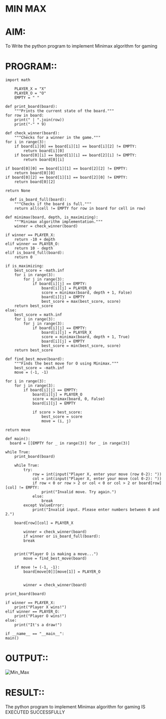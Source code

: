   # MIN MAX
# AIM:
To Write the python program to implement Minimax algorithm for gaming
# PROGRAM::

    import math

        PLAYER_X = "X"
        PLAYER_O = "O"
        EMPTY = " "

    def print_board(board):
        """Prints the current state of the board."""
    for row in board:
        print(" | ".join(row))
        print("-" * 9)

    def check_winner(board):
        """Checks for a winner in the game."""
    for i in range(3):
        if board[i][0] == board[i][1] == board[i][2] != EMPTY:
            return board[i][0]
        if board[0][i] == board[1][i] == board[2][i] != EMPTY:
            return board[0][i]

    if board[0][0] == board[1][1] == board[2][2] != EMPTY:
        return board[0][0]
    if board[0][2] == board[1][1] == board[2][0] != EMPTY:
        return board[0][2]

    return None

      def is_board_full(board):
        """Checks if the board is full."""
        return all(cell != EMPTY for row in board for cell in row)

    def minimax(board, depth, is_maximizing):
        """Minimax algorithm implementation."""
        winner = check_winner(board)
    
    if winner == PLAYER_X:
        return -10 + depth  
    elif winner == PLAYER_O:
        return 10 - depth  
    elif is_board_full(board):
        return 0  

    if is_maximizing:
        best_score = -math.inf
        for i in range(3):
            for j in range(3):
                if board[i][j] == EMPTY:
                    board[i][j] = PLAYER_O  
                    score = minimax(board, depth + 1, False)
                    board[i][j] = EMPTY
                    best_score = max(best_score, score)
        return best_score
    else:
        best_score = math.inf
        for i in range(3):
            for j in range(3):
                if board[i][j] == EMPTY:
                    board[i][j] = PLAYER_X 
                    score = minimax(board, depth + 1, True)
                    board[i][j] = EMPTY
                    best_score = min(best_score, score)
        return best_score

    def find_best_move(board):
        """Finds the best move for O using Minimax."""
        best_score = -math.inf
        move = (-1, -1)

    for i in range(3):
        for j in range(3):
            if board[i][j] == EMPTY:
                board[i][j] = PLAYER_O 
                score = minimax(board, 0, False)
                board[i][j] = EMPTY 

                if score > best_score:
                    best_score = score
                    move = (i, j)

    return move

    def main():
      board = [[EMPTY for _ in range(3)] for _ in range(3)]
    
    while True:
        print_board(board)

        while True:
            try:
                row = int(input("Player X, enter your move (row 0-2): "))
                col = int(input("Player X, enter your move (col 0-2): "))
                if row < 0 or row > 2 or col < 0 or col > 2 or board[row][col] != EMPTY:
                    print("Invalid move. Try again.")
                else:
                    break
            except ValueError:
                print("Invalid input. Please enter numbers between 0 and 2.")

        board[row][col] = PLAYER_X
        
            winner = check_winner(board)
            if winner or is_board_full(board):
            break


        print("Player O is making a move...")
            move = find_best_move(board)
        
        if move != (-1, -1):
            board[move[0]][move[1]] = PLAYER_O
        

            winner = check_winner(board)

    print_board(board)
    
    if winner == PLAYER_X:
        print("Player X wins!")
    elif winner == PLAYER_O:
        print("Player O wins!")
    else:
        print("It's a draw!")

    if __name__ == "__main__":
    main()

# OUTPUT::

![Min_Max](https://github.com/user-attachments/assets/156351ad-85bf-4171-a03b-5a952486e353)

# RESULT::
The python program to implement Minimax algorithm for gaming IS EXECUTED SUCCESSFULLY
